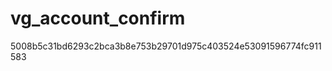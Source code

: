 vg_account_confirm
==================
5008b5c31bd6293c2bca3b8e753b29701d975c403524e53091596774fc911583
